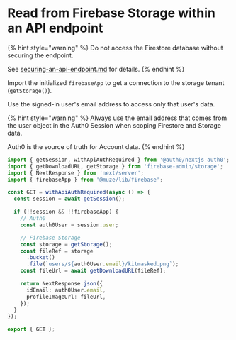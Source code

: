 # Read from Firebase Storage within an API endpoint

{% hint style="warning" %}
Do not access the Firestore database without securing the endpoint.

See [securing-an-api-endpoint.md](../../../auth0/securing-an-api-endpoint.md "mention") for details.
{% endhint %}

Import the initialized `firebaseApp` to get a connection to the storage tenant (`getStorage()`).

Use the signed-in user's email address to access only that user's data.

{% hint style="warning" %}
Always use the email address that comes from the user object in the Auth0 Session when scoping Firestore and Storage data.

Auth0 is the source of truth for Account data.
{% endhint %}

```typescript
import { getSession, withApiAuthRequired } from '@auth0/nextjs-auth0';
import { getDownloadURL, getStorage } from 'firebase-admin/storage';
import { NextResponse } from 'next/server';
import { firebaseApp } from '@muze/lib/firebase';

const GET = withApiAuthRequired(async () => {
  const session = await getSession();

  if (!!session && !!firebaseApp) {
    // Auth0
    const auth0User = session.user;

    // Firebase Storage
    const storage = getStorage();
    const fileRef = storage
      .bucket()
      .file(`users/${auth0User.email}/kitmasked.png`);
    const fileUrl = await getDownloadURL(fileRef);

    return NextResponse.json({
      idEmail: auth0User.email,
      profileImageUrl: fileUrl,
    });
  }
});

export { GET };

```
